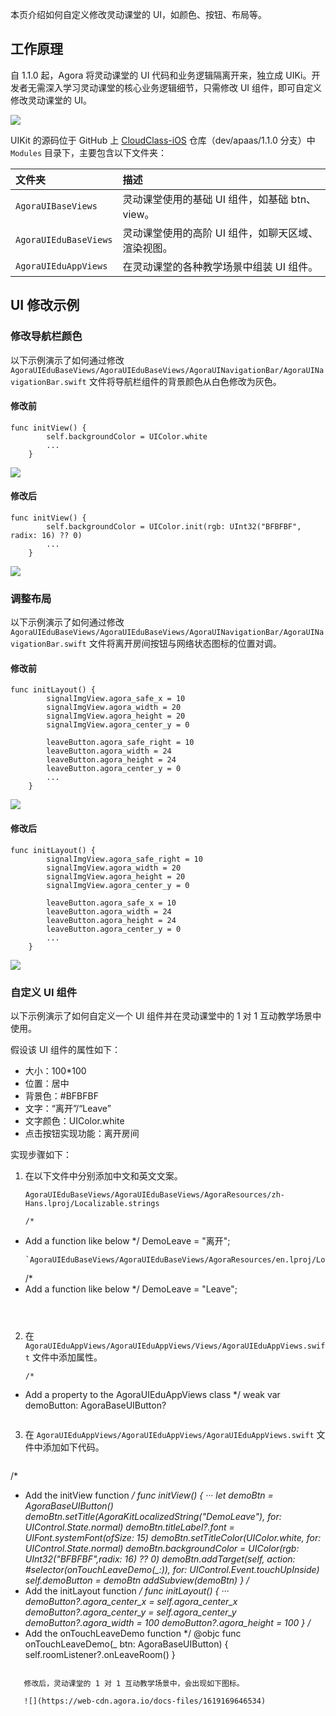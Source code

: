本页介绍如何自定义修改灵动课堂的 UI，如颜色、按钮、布局等。

## 工作原理

自 1.1.0 起，Agora 将灵动课堂的 UI 代码和业务逻辑隔离开来，独立成 UIKi。开发者无需深入学习灵动课堂的核心业务逻辑细节，只需修改 UI 组件，即可自定义修改灵动课堂的 UI。

![](https://web-cdn.agora.io/docs-files/1619169594360)

UIKit 的源码位于 GitHub 上 [CloudClass-iOS](https://github.com/AgoraIO-Community/CloudClass-iOS) 仓库（dev/apaas/1.1.0 分支）中 `Modules` 目录下，主要包含以下文件夹：

| 文件夹                | 描述                                               |
| :-------------------- | :------------------------------------------------- |
| `AgoraUIBaseViews`    | 灵动课堂使用的基础 UI 组件，如基础 btn、view。     |
| `AgoraUIEduBaseViews` | 灵动课堂使用的高阶 UI 组件，如聊天区域、渲染视图。 |
| `AgoraUIEduAppViews`  | 在灵动课堂的各种教学场景中组装 UI 组件。           |

## UI 修改示例

### 修改导航栏颜色

以下示例演示了如何通过修改 `AgoraUIEduBaseViews/AgoraUIEduBaseViews/AgoraUINavigationBar/AgoraUINavigationBar.swift` 文件将导航栏组件的背景颜色从白色修改为灰色。

#### 修改前

```
func initView() {
        self.backgroundColor = UIColor.white
        ...
    }
```

![](https://web-cdn.agora.io/docs-files/1619169606618)

#### 修改后

```
func initView() {
        self.backgroundColor = UIColor.init(rgb: UInt32("BFBFBF", radix: 16) ?? 0)
        ...
    }
```

![](https://web-cdn.agora.io/docs-files/1619169615790)

### 调整布局

以下示例演示了如何通过修改 `AgoraUIEduBaseViews/AgoraUIEduBaseViews/AgoraUINavigationBar/AgoraUINavigationBar.swift` 文件将离开房间按钮与网络状态图标的位置对调。

#### 修改前

```
func initLayout() {
        signalImgView.agora_safe_x = 10
        signalImgView.agora_width = 20
        signalImgView.agora_height = 20
        signalImgView.agora_center_y = 0
         
        leaveButton.agora_safe_right = 10
        leaveButton.agora_width = 24
        leaveButton.agora_height = 24
        leaveButton.agora_center_y = 0
        ...
    }
```

![](https://web-cdn.agora.io/docs-files/1619169626442)

#### 修改后

```
func initLayout() {
        signalImgView.agora_safe_right = 10
        signalImgView.agora_width = 20
        signalImgView.agora_height = 20
        signalImgView.agora_center_y = 0
         
        leaveButton.agora_safe_x = 10
        leaveButton.agora_width = 24
        leaveButton.agora_height = 24
        leaveButton.agora_center_y = 0
        ...
    }
```

![](https://web-cdn.agora.io/docs-files/1619169635097)

### 自定义 UI 组件

以下示例演示了如何自定义一个 UI 组件并在灵动课堂中的 1 对 1 互动教学场景中使用。

 假设该 UI 组件的属性如下：

- 大小：100*100
- 位置：居中
- 背景色：#BFBFBF
- 文字：“离开”/“Leave”
- 文字颜色：UIColor.white
- 点击按钮实现功能：离开房间

实现步骤如下：

1. 在以下文件中分别添加中文和英文文案。

   `AgoraUIEduBaseViews/AgoraUIEduBaseViews/AgoraResources/zh-Hans.lproj/Localizable.strings`

   ```
   /*
 * Add a function like below
 */
DemoLeave = "离开";
   ```
   `AgoraUIEduBaseViews/AgoraUIEduBaseViews/AgoraResources/en.lproj/Localizable.strings`

   ```
   /*
 * Add a function like below
 */
DemoLeave = "Leave";
   ```

   

2. 在 `AgoraUIEduAppViews/AgoraUIEduAppViews/Views/AgoraUIEduAppViews.swift` 文件中添加属性。

   ```
   /*
 * Add a property to the AgoraUIEduAppViews class
 */
weak var demoButton: AgoraBaseUIButton?
   ```

3. 在 `AgoraUIEduAppViews/AgoraUIEduAppViews/AgoraUIEduAppViews.swift` 文件中添加如下代码。

   ```
/*
  * Add the initView function
  */
func initView() {
    ···
    let demoBtn = AgoraBaseUIButton()
    demoBtn.setTitle(AgoraKitLocalizedString("DemoLeave"), for: UIControl.State.normal)
    demoBtn.titleLabel?.font = UIFont.systemFont(ofSize: 15)
    demoBtn.setTitleColor(UIColor.white, for: UIControl.State.normal)
    demoBtn.backgroundColor = UIColor(rgb: UInt32("BFBFBF",radix: 16) ?? 0)
    demoBtn.addTarget(self,
                      action: #selector(onTouchLeaveDemo(_:)),
                      for: UIControl.Event.touchUpInside)
    self.demoButton = demoBtn
    addSubview(demoBtn)
}
/*
 * Add the initLayout function
 */
func initLayout() {
        ···
        demoButton?.agora_center_x = self.agora_center_x
        demoButton?.agora_center_y = self.agora_center_y
        demoButton?.agora_width = 100
        demoButton?.agora_height = 100
}
/*
 * Add the onTouchLeaveDemo function
 */
@objc func onTouchLeaveDemo(_ btn: AgoraBaseUIButton) {
    self.roomListener?.onLeaveRoom()
}
```

   修改后，灵动课堂的 1 对 1 互动教学场景中，会出现如下图标。

   ![](https://web-cdn.agora.io/docs-files/1619169646534)
